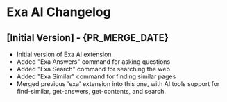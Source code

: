 # Exa AI Changelog

## [Initial Version] - {PR_MERGE_DATE}

- Initial version of Exa AI extension
- Added "Exa Answers" command for asking questions
- Added "Exa Search" command for searching the web
- Added "Exa Similar" command for finding similar pages
- Merged previous 'exa' extension into this one, with AI tools support
  for find-similar, get-answers, get-contents, and search.
